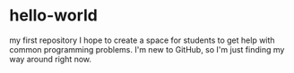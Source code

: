 # hello-world
my first repository
I hope to create a space for students to get help with common programming problems.
I'm new to GitHub, so I'm just finding my way around right now.
